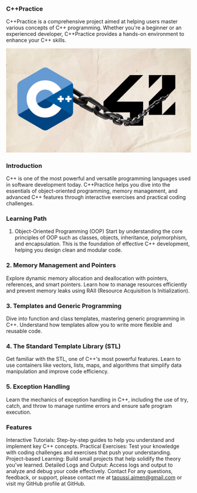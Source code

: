 ### C++Practice
C++Practice is a comprehensive project aimed at helping users master various concepts of C++ programming. Whether you're a beginner or an experienced developer, C++Practice provides a hands-on environment to enhance your C++ skills.

![My Project Logo](https://github.com/REDX-at/Cpp/blob/master/images/c%2B%2B%2042.png)

### Introduction
C++ is one of the most powerful and versatile programming languages used in software development today. C++Practice helps you dive into the essentials of object-oriented programming, memory management, and advanced C++ features through interactive exercises and practical coding challenges.

### Learning Path
1. Object-Oriented Programming (OOP)
Start by understanding the core principles of OOP such as classes, objects, inheritance, polymorphism, and encapsulation. This is the foundation of effective C++ development, helping you design clean and modular code.

### 2. Memory Management and Pointers
Explore dynamic memory allocation and deallocation with pointers, references, and smart pointers. Learn how to manage resources efficiently and prevent memory leaks using RAII (Resource Acquisition Is Initialization).

### 3. Templates and Generic Programming
Dive into function and class templates, mastering generic programming in C++. Understand how templates allow you to write more flexible and reusable code.

### 4. The Standard Template Library (STL)
Get familiar with the STL, one of C++'s most powerful features. Learn to use containers like vectors, lists, maps, and algorithms that simplify data manipulation and improve code efficiency.

### 5. Exception Handling
Learn the mechanics of exception handling in C++, including the use of try, catch, and throw to manage runtime errors and ensure safe program execution.

### Features
Interactive Tutorials: Step-by-step guides to help you understand and implement key C++ concepts.
Practical Exercises: Test your knowledge with coding challenges and exercises that push your understanding.
Project-based Learning: Build small projects that help solidify the theory you've learned.
Detailed Logs and Output: Access logs and output to analyze and debug your code effectively.
Contact
For any questions, feedback, or support, please contact me at taoussi.aimen@gmail.com or visit my GitHub profile at GitHub.


